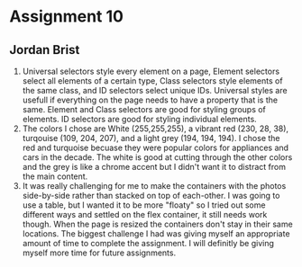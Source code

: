 # Assignment 10
## Jordan Brist

1. Universal selectors style every element on a page, Element selectors select all elements of a certain type, Class selectors style elements of the same class, and ID selectors select unique IDs. Universal styles are usefull if everything on the page needs to have a property that is the same. Element and Class selectors are good for styling groups of elements. ID selectors are good for styling individual elements.
2. The colors I chose are White (255,255,255), a vibrant red (230, 28, 38), turqouise (109, 204, 207), and a light grey (194, 194, 194). I chose the red and turquoise becuase they were popular colors for appliances and cars in the decade. The white is good at cutting through the other colors and the grey is like a chrome accent but I didn't want it to distract from the main content.
3. It was really challenging for me to make the containers with the photos side-by-side rather than stacked on top of each-other. I was going to use a table, but I wanted it to be more "floaty" so I tried out some different ways and settled on the flex container, it still needs work though. When the page is resized the containers don't stay in their same locations. The biggest challenge I had was giving myself an appropriate amount of time to complete the assignment. I will definitly be giving myself more time for future assignments.